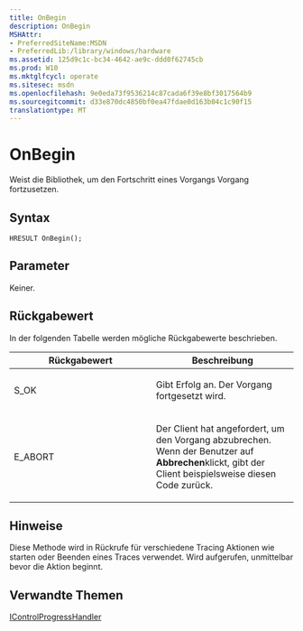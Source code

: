 ```yaml
---
title: OnBegin
description: OnBegin
MSHAttr:
- PreferredSiteName:MSDN
- PreferredLib:/library/windows/hardware
ms.assetid: 125d9c1c-bc34-4642-ae9c-ddd0f62745cb
ms.prod: W10
ms.mktglfcycl: operate
ms.sitesec: msdn
ms.openlocfilehash: 9e0eda73f9536214c87cada6f39e8bf3017564b9
ms.sourcegitcommit: d33e870dc4850bf0ea47fdae0d163b04c1c90f15
translationtype: MT
---
```

# <a name="onbegin"></a>OnBegin


Weist die Bibliothek, um den Fortschritt eines Vorgangs Vorgang fortzusetzen.

## <a name="syntax"></a>Syntax


``` syntax
HRESULT OnBegin();
```

## <a name="parameters"></a>Parameter


Keiner.

## <a name="return-value"></a>Rückgabewert


In der folgenden Tabelle werden mögliche Rückgabewerte beschrieben.

<table>
<colgroup>
<col width="50%" />
<col width="50%" />
</colgroup>
<thead>
<tr class="header">
<th>Rückgabewert</th>
<th>Beschreibung</th>
</tr>
</thead>
<tbody>
<tr class="odd">
<td><p>S_OK</p></td>
<td><p>Gibt Erfolg an. Der Vorgang fortgesetzt wird.</p></td>
</tr>
<tr class="even">
<td><p>E_ABORT</p></td>
<td><p>Der Client hat angefordert, um den Vorgang abzubrechen. Wenn der Benutzer auf <strong>Abbrechen</strong>klickt, gibt der Client beispielsweise diesen Code zurück.</p></td>
</tr>
</tbody>
</table>

 

## <a name="remarks"></a>Hinweise


Diese Methode wird in Rückrufe für verschiedene Tracing Aktionen wie starten oder Beenden eines Traces verwendet. Wird aufgerufen, unmittelbar bevor die Aktion beginnt.

## <a name="related-topics"></a>Verwandte Themen


[IControlProgressHandler](icontrolprogresshandler.md)

 

 







